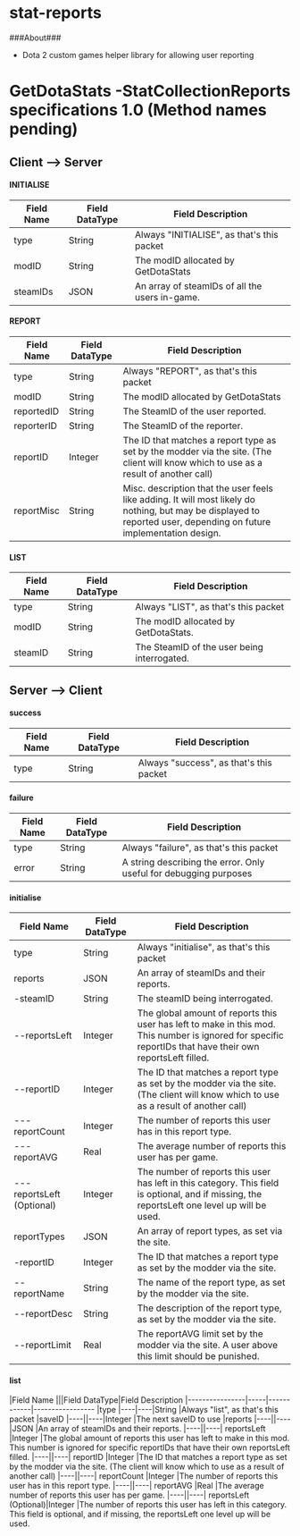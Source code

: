 stat-reports
============

###About###
 - Dota 2 custom games helper library for allowing user reporting

# GetDotaStats -StatCollectionReports specifications 1.0 (Method names pending) #

## Client --> Server ##

#### INITIALISE ####
|Field Name|Field DataType|Field Description
|----------|--------------|-----------------
|type      |String        |Always "INITIALISE", as that's this packet
|modID     |String        |The modID allocated by GetDotaStats
|steamIDs  |JSON          |An array of steamIDs of all the users in-game.

#### REPORT ####
|Field Name|Field DataType|Field Description
|----------|--------------|-----------------
|type      |String        |Always "REPORT", as that's this packet
|modID     |String        |The modID allocated by GetDotaStats
|reportedID|String        |The SteamID of the user reported.
|reporterID|String        |The SteamID of the reporter.
|reportID  |Integer       |The ID that matches a report type as set by the modder via the site. (The client will know which to use as a result of another call)
|reportMisc|String        |Misc. description that the user feels like adding. It will most likely do nothing, but may be displayed to reported user, depending on future implementation design.

#### LIST ####
|Field Name|Field DataType|Field Description
|----------|--------------|-----------------
|type      |String        |Always "LIST", as that's this packet
|modID     |String        |The modID allocated by GetDotaStats.
|steamID   |String        |The SteamID of the user being interrogated.

## Server --> Client ##

#### success ####
|Field Name|Field DataType|Field Description
|----------|--------------|-----------------
|type      |String        |Always "success", as that's this packet

#### failure ####
|Field Name|Field DataType|Field Description
|----------|--------------|-----------------
|type      |String        |Always "failure", as that's this packet
|error     |String        |A string describing the error. Only useful for debugging purposes

#### initialise ####
|Field Name      |Field DataType|Field Description
|----------------|--------------|-----------------
|type            |String        |Always "initialise", as that's this packet
|reports         |JSON          |An array of steamIDs and their reports.
| -steamID       |String        |The steamID being interrogated.
| --reportsLeft  |Integer       |The global amount of reports this user has left to make in this mod. This number is ignored for specific reportIDs that have their own reportsLeft filled.
| --reportID     |Integer       |The ID that matches a report type as set by the modder via the site. (The client will know which to use as a result of another call)
| ---reportCount |Integer       |The number of reports this user has in this report type.
| ---reportAVG   |Real          |The average number of reports this user has per game.
| ---reportsLeft (Optional)|Integer       |The number of reports this user has left in this category. This field is optional, and if missing, the reportsLeft one level up will be used.
|reportTypes     |JSON          |An array of report types, as set via the site.
| -reportID      |Integer       |The ID that matches a report type as set by the modder via the site.
| --reportName   |String        |The name of the report type, as set by the modder via the site.
| --reportDesc   |String        |The description of the report type, as set by the modder via the site.
| --reportLimit  |Real          |The reportAVG limit set by the modder via the site. A user above this limit should be punished.

#### list ####
|Field Name      |||Field DataType|Field Description
|----------------|-----|------------|-----------------
|type            |----|----|String       |Always "list", as that's this packet
|saveID          |----||----|Integer      |The next saveID to use
|reports         |----||----|JSON         |An array of steamIDs and their reports.
|----||----| reportsLeft    |Integer      |The global amount of reports this user has left to make in this mod. This number is ignored for specific reportIDs that have their own reportsLeft filled.
|----||----| reportID       |Integer      |The ID that matches a report type as set by the modder via the site. (The client will know which to use as a result of another call)
|----||----| reportCount    |Integer      |The number of reports this user has in this report type.
|----||----| reportAVG      |Real         |The average number of reports this user has per game.
|----||----| reportsLeft (Optional)|Integer       |The number of reports this user has left in this category. This field is optional, and if missing, the reportsLeft one level up will be used.
